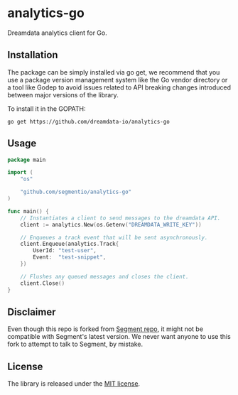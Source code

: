 # analytics-go

Dreamdata analytics client for Go.

## Installation

The package can be simply installed via go get, we recommend that you use a
package version management system like the Go vendor directory or a tool like
Godep to avoid issues related to API breaking changes introduced between major
versions of the library.

To install it in the GOPATH:
```
go get https://github.com/dreamdata-io/analytics-go
```

## Usage

```go
package main

import (
    "os"

    "github.com/segmentio/analytics-go"
)

func main() {
    // Instantiates a client to send messages to the dreamdata API.
    client := analytics.New(os.Getenv("DREAMDATA_WRITE_KEY"))

    // Enqueues a track event that will be sent asynchronously.
    client.Enqueue(analytics.Track{
        UserId: "test-user",
        Event:  "test-snippet",
    })

    // Flushes any queued messages and closes the client.
    client.Close()
}
```

## Disclaimer
Even though this repo is forked from [Segment repo](https://github.com/segmentio/analytics-go), it might not be compatible with Segment's latest version. We never want anyone to use this fork to attempt to talk to Segment, by mistake.


## License
The library is released under the [MIT license](License.md).
